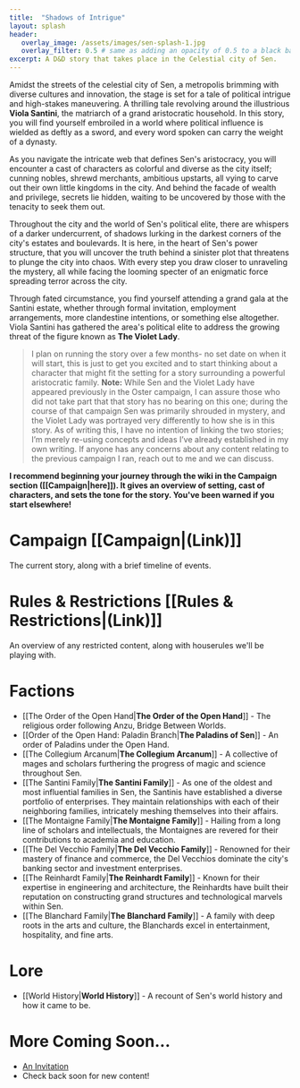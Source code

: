 ```yaml
---
title:  "Shadows of Intrigue"
layout: splash
header:
   overlay_image: /assets/images/sen-splash-1.jpg
   overlay_filter: 0.5 # same as adding an opacity of 0.5 to a black background
excerpt: A D&D story that takes place in the Celestial city of Sen.
---
```


Amidst the streets of the celestial city of Sen, a metropolis brimming with diverse cultures and innovation, the stage is set for a tale of political intrigue and high-stakes maneuvering. A thrilling tale revolving around the illustrious **Viola Santini**, the matriarch of a grand aristocratic household. In this story, you will find yourself embroiled in a world where political influence is wielded as deftly as a sword, and every word spoken can carry the weight of a dynasty.

As you navigate the intricate web that defines Sen's aristocracy, you will encounter a cast of characters as colorful and diverse as the city itself; cunning nobles, shrewd merchants, ambitious upstarts, all vying to carve out their own little kingdoms in the city. And behind the facade of wealth and privilege, secrets lie hidden, waiting to be uncovered by those with the tenacity to seek them out.

Throughout the city and the world of Sen's political elite, there are whispers of a darker undercurrent, of shadows lurking in the darkest corners of the city's estates and boulevards. It is here, in the heart of Sen's power structure, that you will uncover the truth behind a sinister plot that threatens to plunge the city into chaos. With every step you draw closer to unraveling the mystery, all while facing the looming specter of an enigmatic force spreading 
terror across the city.

Through fated circumstance, you find yourself attending a grand gala at the Santini estate, whether through formal invitation, employment arrangements, more clandestine intentions, or something else altogether. Viola Santini has gathered the area's political elite to address the growing threat of the figure known as **The Violet Lady**.

> I plan on running the story over a few months- no set date on when it will start, this is just to get you excited and to start thinking about a character that might fit the setting for a story surrounding a powerful aristocratic family. **Note:** While Sen and the Violet Lady have appeared previously in the Oster campaign, I can assure those who did not take part that that story has no bearing on this one; during the course of that campaign Sen was primarily shrouded in mystery, and the Violet Lady was portrayed very differently to how she is in this story. As of writing this, I have no intention of linking the two stories; I’m merely re-using concepts and ideas I’ve already established in my own writing. If anyone has any concerns about any content relating to the previous campaign I ran, reach out to me and we can discuss.

**I recommend beginning your journey through the wiki in the Campaign
section (\[\[Campaign\|here\]\]). It gives an overview of setting, cast
of characters, and sets the tone for the story. You've been warned if
you start elsewhere!**

# **Campaign** \[\[Campaign\|(Link)\]\]

The current story, along with a brief timeline of events.

# **Rules & Restrictions** \[\[Rules & Restrictions\|(Link)\]\]

An overview of any restricted content, along with houserules we'll be
playing with.

# **Factions**

-   \[\[The Order of the Open Hand\|**The Order of the Open Hand**\]\] -
    The religious order following Anzu, Bridge Between Worlds.
-   \[\[Order of the Open Hand: Paladin Branch\|**The Paladins of
    Sen**\]\] - An order of Paladins under the Open Hand.
-   \[\[The Collegium Arcanum\|**The Collegium Arcanum**\]\] - A
    collective of mages and scholars furthering the progress of magic
    and science throughout Sen.
-   \[\[The Santini Family\|**The Santini Family**\]\] - As one of the
    oldest and most influential families in Sen, the Santinis have
    established a diverse portfolio of enterprises. They maintain
    relationships with each of their neighboring families, intricately
    meshing themselves into their affairs.
-   \[\[The Montaigne Family\|**The Montaigne Family**\]\] - Hailing
    from a long line of scholars and intellectuals, the Montaignes are
    revered for their contributions to academia and education.
-   \[\[The Del Vecchio Family\|**The Del Vecchio Family**\]\] -
    Renowned for their mastery of finance and commerce, the Del Vecchios
    dominate the city's banking sector and investment enterprises.
-   \[\[The Reinhardt Family\|**The Reinhardt Family**\]\] - Known for
    their expertise in engineering and architecture, the Reinhardts have
    built their reputation on constructing grand structures and
    technological marvels within Sen.
-   \[\[The Blanchard Family\|**The Blanchard Family**\]\] - A family
    with deep roots in the arts and culture, the Blanchards excel in
    entertainment, hospitality, and fine arts.

# **Lore**

-   \[\[World History\|**World History**\]\] - A recount of Sen's world
    history and how it came to be.

# More Coming Soon...
- [An Invitation](https://ridleyb.github.io/the-celestial-city/2024/05/03/an-invitation.html)
- Check back soon for new content!

